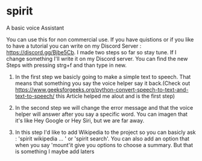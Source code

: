 # spirit
A basic voice Assistant

You can use this for non commercial use.
If you have quistions or if you like to have a tutorial you can write on my Discord Server : https://discord.gg/Bjbe5Cb.
I made two steps so far so stay tune. If I change something I'll write it on my Discord server. You can find the new Steps with pressing strg+f and than type in new.

1. In the first step we basicly going to make a simple text to speech. That means that something you say the voice helper say it back.(Check out https://www.geeksforgeeks.org/python-convert-speech-to-text-and-text-to-speech/ this Article helped me alout and is the first step)

2. In the second step we will change the error message and that the voice helper will answer after you say a specific word. You can imagen that it's like Hey Google or Hey Siri, but we are far away.

3. In this step I'd like to add Wikipedia to the project so you can basicly ask : 'spirit wikipedia ... ' or 'spirit search'. You can also add an option that when you say 'mount'it give you options to choose a summary. But that is something I maybe add laters
